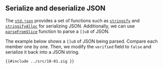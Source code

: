 ## Serialize and deserialize JSON

The [`std.json`] provides a set of functions such as [`stringify`] and [`stringifyAlloc`] for serializing JSON.
Additionally, we can use [`parseFromSlice`] function to parse a `[]u8` of JSON.

The example below shows a `[]u8` of JSON being parsed. Compare each member one by one.
Then, we modify the `verified` field to `false` and serialize it back into a JSON string.

```zig
{{#include ../src/10-01.zig }}
```

[`std.json`]: https://ziglang.org/documentation/0.11.0/std/#A;std:json
[`stringify`]: https://ziglang.org/documentation/0.11.0/std/#A;std:json.stringify
[`stringifyalloc`]: https://ziglang.org/documentation/0.11.0/std/#A;std:json.stringifyAlloc
[`parsefromslice`]: https://ziglang.org/documentation/0.11.0/std/#A;std:json.parseFromSlice
